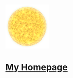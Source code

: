 ### [![](web_resources/favicon.png)](https://parsecpersec.github.io)

# [My Homepage](https://parsecpersec.github.io)

